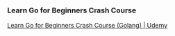 ### Learn Go for Beginners Crash Course

[Learn Go for Beginners Crash Course (Golang) | Udemy](https://www.udemy.com/course/go-programming-language-crash-course/)